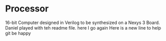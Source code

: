 # Processor

16-bit Computer designed in Verilog to be synthesized on a  Nexys 3 Board.
Daniel played with teh readme file.
here I go again
Here is a new line to help git be happy
